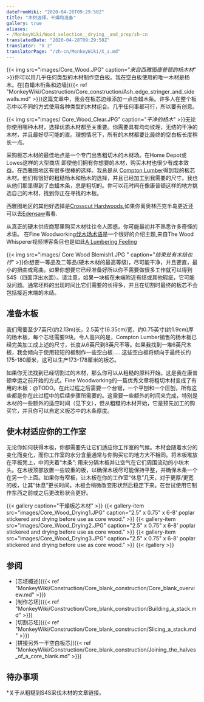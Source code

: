 ```yaml
---
dateFromWiki: "2020-04-28T09:29:58Z"
title: "木材选择，干燥和准备"
gallery: true
aliases:
- /MonkeyWiki/Wood_selection__drying__and_prep/zh-cn
translatedDate: "2020-04-28T09:29:58Z"
translator: "X z"
translatorPage: "/zh-cn/MonkeyWiki/X_z.md"
---
```

{{< img src="images/Core_Wood.JPG" caption="_来自西雅图康普顿的杨木材_" >}}你可以用几乎任何类型的木材制作空白板。我在空白板使用的唯一木材是杨木。在[白蜡木桁条和边墙]({{< ref "MonkeyWiki/Construction/Core_construction/Ash_edge_stringer_and_sidewalls.md" >}})这篇文章中，我会在板芯边缘添加一点白蜡木条。许多人在整个板芯中以不同的方式使用各种类型的木材组合。几乎任何事都可行，所以要有创意。

{{< img src="images/ Core_Wood_Clear.JPG" caption="_干净的杨木_" >}}无论你使用哪种木材，选择优质木材都至关重要。你需要具有均匀纹理，无结的干净的木材，并且最好尽可能的直。理想情况下，所有的木材都要比最终的空白板长度稍长一点。

采购板芯木材的最佳地点是一个专门出售粗切木的木材场。在Home Depot或Lowes这样的大型商店 即使他们拥有你想要的木材，购买木材也很少有成本效益。在西雅图地区有很多很棒的选择。我总是从 [Compton Lumber](http://www.comptonlbr.com/)得到我的板芯木材。他们有很好的粗糙杨木和杨木的选择，并且已经加工到我需要的尺寸。我也从他们那里得到了白蜡木条，总是粗切的。你可以花时间在像康普顿这样的地方挑选自己的木材，找到你正在寻找的木板。 

西雅图地区的其他好选择是[Crosscut Hardwoods](http://www.crosscuthardwoods.com/),如果你离奥林匹克半岛更近还可以去[Edensaw](http://edensaw.com/)看看.

从真正的硬木供应商那里购买木材往往令人困惑。你可能最初并不熟悉许多奇怪的术语。
在Fine Woodworking[伐木场术语](https://www.finewoodworking.com/2011/07/28/the-language-of-the-lumberyard)是一个很好的介绍主题,来自The Wood Whisperer视频博客条目也是如此[A Lumbering Feeling](http://thewoodwhisperer.com/episode-4-a-lumbering-feeling/)

{{< img src="images/ Core Wood Blemish1.JPG " caption="_结束处有木结也行_" >}}你想要一等品及二等品(硬木木材的最高等级)，尽可能干净，并且要直，最小的扭曲或弯曲。如果你想要它已经准备好所以你不需要做很多工作就可以得到S4S（四面浮出水面）。请注意，如果一块板在末端附近有结或其他瑕疵，它可能没问题。通常坯料的出现时间比它们需要的长得多，并且在切割时最终的板芯不会包括接近末端的木结。


## 准备木板

我们需要至少7英尺(约2.13m)长，2.5英寸(6.35cm)宽，约0.75英寸(约1.9cm)厚的杨木板，每个芯坯需要9块。令人高兴的是，Compton Lumber销售的杨木板已经完美加工成上述的尺寸，长度从6英尺到8英尺不等。如果我找到一堆6英尺木板，我会倾向于使用较短的板制作一些空白板......这些空白板将倾向于最终长约175-180厘米，这可以生产173-178厘米的板芯。

如果你无法找到已经切割过的木材，那么你可以从粗糙的原料开始。这是我在康普顿幸运之前开始的方式。Fine Woodworking的一篇优秀文章将粗切木材变成了有用的木板：@TODO。在此过程之后需要一个台锯，一个平刨和一个压刨，所有这些都是你在此过程中的后续步骤所需要的。这需要一些额外的时间来完成，特别是木材的一些额外的适应时间（见下文），但从粗糙的木材开始，它是预先加工的购买它，并且你可以自定义板芯中的木条厚度。 


## 使木材适应你的工作室

无论你如何获得木板，你都需要先让它们适应你工作室的气候。木材会随着水分的变化而变化，而你工作室的水分含量通常与你购买它的地方大不相同。将木板堆放在平板凳上，中间夹着“木条”; 用来分隔木板并让空气在它们周围流动的小块木头。在木板顶部放置一些较重的板，以确保木板尽可能保持平整，并确保木条一个在另一个上面。如果你有窄板，让木板在你的工作室“休息”几天，对于更厚/更宽的板，让其“休息”更长时间。木板会稍微改变形状然后稳定下来。在尝试使用它制作东西之前或之后更改形状会更好。 

{{< gallery  caption="干燥板芯木材" >}}
{{< gallery-item src="images/Core_Wood_Drying1.JPG" caption="2.5\" x 0.75\" x 6-8' poplar stickered and drying before use as core wood." >}}
{{< gallery-item src="images/Core_Wood_Drying2.JPG" caption="2.5\" x 0.75\" x 6-8' poplar stickered and drying before use as core wood." >}}
{{< gallery-item src="images/Core_Wood_Drying3.JPG" caption="2.5\" x 0.75\" x 6-8' poplar stickered and drying before use as core wood." >}}
{{< /gallery >}}



## 参阅

- [芯坯概述]({{< ref "MonkeyWiki/Construction/Core_blank_construction/Core_blank_overview.md" >}})
- [制作芯坯]({{< ref "MonkeyWiki/Construction/Core_blank_construction/Building_a_stack.md" >}})
- [切割芯坯]({{< ref "MonkeyWiki/Construction/Core_blank_construction/Slicing_a_stack.md" >}})
- [拼接另外一半空白板芯]({{< ref "MonkeyWiki/Construction/Core_blank_construction/Joining_the_halves_of_a_core_blank.md" >}})


## 待办事项

*关于从粗糙到S4S采伐木材的文章链接。





